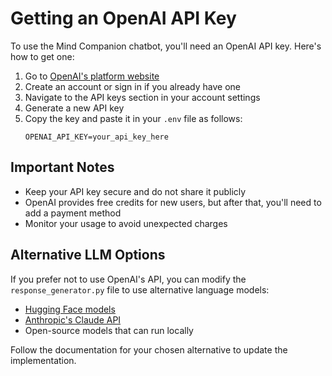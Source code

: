 # Getting an OpenAI API Key

To use the Mind Companion chatbot, you'll need an OpenAI API key. Here's how to get one:

1. Go to [OpenAI's platform website](https://platform.openai.com/signup)
2. Create an account or sign in if you already have one
3. Navigate to the API keys section in your account settings
4. Generate a new API key
5. Copy the key and paste it in your `.env` file as follows:
   ```
   OPENAI_API_KEY=your_api_key_here
   ```

## Important Notes

- Keep your API key secure and do not share it publicly
- OpenAI provides free credits for new users, but after that, you'll need to add a payment method
- Monitor your usage to avoid unexpected charges

## Alternative LLM Options

If you prefer not to use OpenAI's API, you can modify the `response_generator.py` file to use alternative language models:

- [Hugging Face models](https://huggingface.co/)
- [Anthropic's Claude API](https://www.anthropic.com/product)
- Open-source models that can run locally

Follow the documentation for your chosen alternative to update the implementation.
